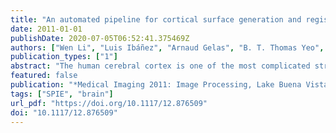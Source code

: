 ```yaml
---
title: "An automated pipeline for cortical surface generation and registration of the cerebral cortex"
date: 2011-01-01
publishDate: 2020-07-05T06:52:41.375469Z
authors: ["Wen Li", "Luis Ibáñez", "Arnaud Gelas", "B. T. Thomas Yeo", "Marc Niethammer", "Nancy Andreasen", "Vincent A. Magnotta"]
publication_types: ["1"]
abstract: "The human cerebral cortex is one of the most complicated structures in the body. It has a highly convoluted structure with much of the cortical sheet buried in sulci. Based on cytoarchitectural and functional imaging studies, it is possible to segment the cerebral cortex into several subregions. While it is only possible to differentiate the true anatomical subregions based on cytoarchitecture, the surface morphometry aligns closely with the underlying cytoarchitecture and provides features that allow the surface of the cortex to be parcellated based on the sulcal and gyral patterns that are readily visible on the MR images. We have developed a fully automated pipeline for the generation and registration of cortical surfaces in the spherical domain. The pipeline initiates with the BRAINS AutoWorkup pipeline. Subsequently, topology correction and surface generation is performed to generate a genus zero surface and mapped to a sphere. Several surface features are then calculated to drive the registration between the atlas surface and other datasets. A spherical diffeomorphic demons algorithm is used to co-register an atlas surface onto a subject surface. A lobar based atlas of the cerebral cortex was created from a manual parcellation of the cortex. The atlas surface was then co-registered to five additional subjects using a spherical diffeomorphic demons algorithm. The labels from the atlas surface were warped on the subject surface and compared to the manual raters. The average Dice overlap index was 0.89 across all regions."
featured: false
publication: "*Medical Imaging 2011: Image Processing, Lake Buena Vista, Florida, USA, February 14-16, 2011*"
tags: ["SPIE", "brain"]
url_pdf: "https://doi.org/10.1117/12.876509"
doi: "10.1117/12.876509"
---
```


